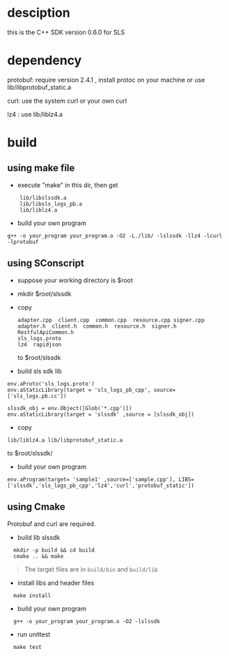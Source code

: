 # desciption

this is the C++ SDK version 0.6.0 for SLS

# dependency

protobuf: require version 2.4.1 ,
install protoc on your machine or use lib/libprotobuf_static.a

curl: use the system curl or your own curl

lz4 : use lib/liblz4.a

# build

## using make file

- execute "make" in this dir, then get
```
    lib/libslssdk.a
    lib/libsls_logs_pb.a
    lib/liblz4.a
```
- build your own program

```
g++ -o your_program your_program.o -O2 -L./lib/ -lslssdk -llz4 -lcurl -lprotobuf

```

## using SConscript

- suppose your working directory is $root

- mkdir $root/slssdk

- copy

  ```
  adapter.cpp  client.cpp  common.cpp  resource.cpp signer.cpp
  adapter.h  client.h  common.h  resource.h  signer.h  RestfulApiCommon.h
  sls_logs.proto
  lz4  rapidjson
  ```

  to $root/slssdk

- build sls sdk lib

```
env.aProto('sls_logs.proto')
env.aStaticLibrary(target = 'sls_logs_pb_cpp', source=['sls_logs.pb.cc'])

slssdk_obj = env.Object([Glob('*.cpp')])
env.aStaticLibrary(target = 'slssdk' ,source = [slssdk_obj])
```

- copy

```
lib/liblz4.a lib/libprotobuf_static.a
```

to $root/slssdk/

- build your own program

```
env.aProgram(target= 'sample1' ,source=['sample.cpp'], LIBS=['slssdk','sls_logs_pb_cpp','lz4','curl','protobuf_static'])
```

## using Cmake

Protobuf and curl are required.

- build lib slssdk

```
  mkdir -p build && cd build
  cmake .. && make
```

> The target files are in `build/bin` and `build/lib`


- install libs and header files

```
  make install
```

- build your own program

```
  g++ -o your_program your_program.o -O2 -lslssdk
```

- run unittest
```
  make test
```
